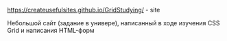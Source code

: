 https://createusefulsites.github.io/GridStudying/ - site

Небольшой сайт (задание в универе), написанный в ходе изучения CSS Grid и написания HTML-форм
